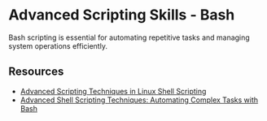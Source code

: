 # Advanced Scripting Skills - Bash

Bash scripting is essential for automating repetitive tasks and managing system operations efficiently.

## Resources

- [Advanced Scripting Techniques in Linux Shell Scripting](https://dev.to/arbythecoder/advanced-scripting-techniques-in-linux-shell-scripting-3jii)
- [Advanced Shell Scripting Techniques: Automating Complex Tasks with Bash](https://omid.dev/2024/06/19/advanced-shell-scripting-techniques-automating-complex-tasks-with-bash/)
